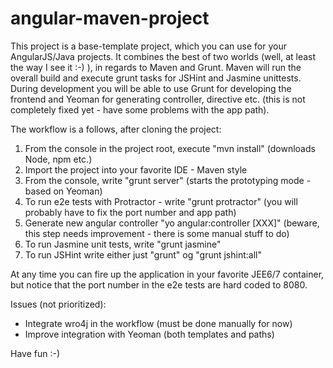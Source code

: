 angular-maven-project
======

This project is a base-template project, which you can use for your AngularJS/Java projects.
It combines the best of two worlds (well, at least the way I see it :-) ), in regards to Maven and Grunt.
Maven will run the overall build and execute grunt tasks for JSHint and Jasmine unittests.
During development you will be able to use Grunt for developing the frontend and Yeoman for generating controller,
directive etc. (this is not completely fixed yet - have some problems with the app path).

The workflow is a follows, after cloning the project:

1. From the console in the project root, execute "mvn install" (downloads Node, npm etc.)
2. Import the project into your favorite IDE - Maven style
3. From the console, write "grunt server" (starts the prototyping mode - based on Yeoman)
4. To run e2e tests with Protractor - write "grunt protractor" (you will probably have to fix the port number and app path)
5. Generate new angular controller "yo angular:controller [XXX]" (beware, this step needs improvement - there is some manual stuff to do)
6. To run Jasmine unit tests, write "grunt jasmine"
7. To run JSHint write either just "grunt" og "grunt jshint:all"

At any time you can fire up the application in your favorite JEE6/7 container, but notice that the port number in the e2e tests
are hard coded to 8080.

Issues (not prioritized):

- Integrate wro4j in the workflow (must be done manually for now)
- Improve integration with Yeoman (both templates and paths)


Have fun :-)
